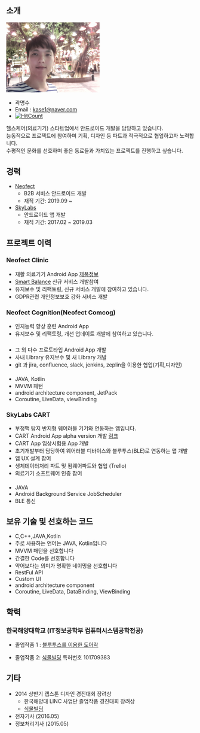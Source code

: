 ## 소개
<img src="https://github.com/mskwak32/Resume/blob/main/20200104_214450_171.jpg?raw=true" width="250"/>

* 곽명수
* Email : kase1@naver.com
* [![HitCount](http://hits.dwyl.com/mskwak32/Resume.svg)](http://hits.dwyl.com/mskwak32/Resume)

헬스케어(의료기기) 스타트업에서 안드로이드 개발을 담당하고 있습니다.   
능동적으로 프로젝트에 참여하며 기획, 디자인 등 파트과 적극적으로 협업하고자 노력합니다.   
수평적인 문화를 선호하며 좋은 동료들과 가치있는 프로젝트를 진행하고 싶습니다.

## 경력

* [Neofect](https://www.neofect.com/kr/) 
  * B2B 서비스 안드로이드 개발
  * 재직 기간: 2019.09 ~
* [SkyLabs](https://www.i-skylabs.com/?lang=ko)
  * 안드로이드 앱 개발
  * 재직 기간: 2017.02 ~ 2019.03

## 프로젝트 이력
### Neofect Clinic
- 재활 의료기기 Android App [제품정보](https://www.neofect.com/kr/for-clinic)
- [Smart Balance](https://www.neofect.com/kr/smart-balance) 신규 서비스 개발참여
- 유지보수 및 리팩토링, 신규 서비스 개발에 참여하고 있습니다.
- GDPR관련 개인정보보호 강화 서비스 개발

### Neofect Cognition(Neofect Comcog)
- 인지능력 향상 훈련 Android App
- 유지보수 및 리팩토링, 개선 업데이트 개발에 참여하고 있습니다.

### 
- 그 외 다수 프로토타입 Android App 개발
- 사내 Library 유지보수 및 새 Library 개발
- git 과 jira, confluence, slack, jenkins, zeplin을 이용한 협업(기획,디자인)

####
- JAVA, Kotlin
- MVVM 패턴
- android architecture component, JetPack
- Coroutine, LiveData, viewBinding

### SkyLabs CART
- 부정맥 탐지 반지형 웨어러블 기기와 연동하는 앱입니다.
- CART Android App alpha version 개발 [링크](https://www.i-skylabs.com/product-mfds?lang=ko)
- CART App 임상시험용 App 개발
- 초기개발부터 담당하여 웨어러블 디바이스와 블루투스(BLE)로 연동하는 앱 개발
- 앱 UX 설계 참여
- 생체데이터처리 파트 및 펌웨어파트와 협업 (Trello)
- 의료기기 소프트웨어 인증 참여

####
- JAVA
- Android Background Service JobScheduler
- BLE 통신

## 보유 기술 및 선호하는 코드
- C,C++,JAVA,Kotlin
- 주로 사용하는 언어는 JAVA, Kotlin입니다
- MVVM 패턴을 선호합니다
- 간결한 Code를 선호합니다
- 약어보다는 의미가 명확한 네이밍을 선호합니다
- RestFul API
- Custom UI
- android architecture component
- Coroutine, LiveData, DataBinding, ViewBinding

## 학력
### 한국해양대학교 (IT정보공학부 컴퓨터시스템공학전공)
- 졸업작품 1 : 
[블루투스를 이용한 도어락](https://blog.naver.com/kase1/220890732621)

- 졸업작품 2:
[식물빌딩](https://blog.naver.com/kase1/220890711102)
특허번호 101709383

## 기타
- 2014 상반기 캡스톤 디자인 경진대회 장려상
  - 한국해양대 LINC 사업단 졸업작품 경진대회 장려상
  - [식물빌딩](https://blog.naver.com/kase1/220890711102)
- 전자기사 (2016.05)
- 정보처리기사 (2015.05)

